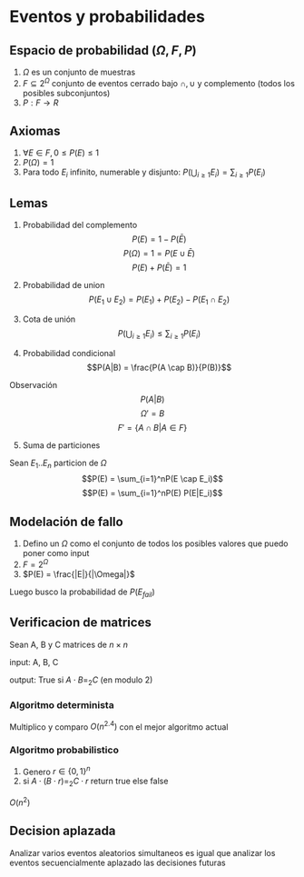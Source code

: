 # Eventos y probabilidades

## Espacio de probabilidad $(\Omega, F,P)$

1. $\Omega$ es un conjunto de muestras
2. $F \subseteq 2^{\Omega}$ conjunto de eventos cerrado bajo $\cap, \cup$ y complemento (todos los posibles subconjuntos)
3. $P:F\rightarrow R$

## Axiomas

1. $\forall E \in F, 0\leq P(E) \leq 1$
2. $P(\Omega) = 1$
3. Para todo $E_i$ infinito, numerable y disjunto: $P(\bigcup_{i\geq1}E_i) = \sum_{i\geq1}P(E_i)$

## Lemas

1. Probabilidad del complemento
   $$P(E) = 1-P(\bar{E})$$
   $$P(\Omega) = 1 = P(E \cup \bar{E})$$
   $$P(E) + P(\bar{E})=1$$

2. Probabilidad de union
$$P(E_1 \cup E_2) = P(E_1) + P(E_2) - P(E_1 \cap E_2)$$
<!-- $$E_1 \cup E_2 = E_1/E_2 \cup E_2/E_1 \cup E_1\cap E_2$$ -->

3. Cota de unión
   $$P(\bigcup_{i\geq1}E_i) \leq \sum_{i\geq1}P(E_i)$$

4. Probabilidad condicional
   $$P(A|B) = \frac{P(A \cap B)}{P(B)}$$

Observación
$$P(A|B)$$
$$\Omega' = B$$
$$F' = \{A \cap B | A \in F\}$$

5. Suma de particiones

Sean ${E_1..E_n}$ particion de $\Omega$
$$P(E) = \sum_{i=1}^nP(E \cap E_i)$$
$$P(E) = \sum_{i=1}^nP(E) P(E|E_i)$$

## Modelación de fallo

1. Defino un $\Omega$ como el conjunto de todos los posibles valores que puedo poner como input
2. $F = 2^\Omega$
3. $P(E) = \frac{|E|}{|\Omega|}$

Luego busco la probabilidad de $P(E_{fail})$

## Verificacion de matrices

Sean A, B y C matrices de $n \times n$

input: A, B, C

output: True si $A \cdot B =_2 C$ (en modulo 2)

### Algoritmo determinista

Multiplico y comparo $O(n^{2.4})$
con el mejor algoritmo actual

### Algoritmo probabilistico

1. Genero $r \in \{0,1\}^n$
2. si $A \cdot (B \cdot r) =_2 C \cdot r$ return true else false

$O(n^2)$

## Decision aplazada

Analizar varios eventos aleatorios simultaneos es igual que analizar los eventos secuencialmente aplazado las decisiones futuras
